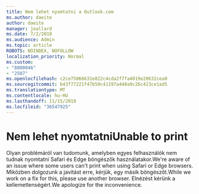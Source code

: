 ```yaml
---
title: Nem lehet nyomtatni a Outlook.com
ms.author: daeite
author: daeite
manager: joallard
ms.date: 7/2/2019
ms.audience: Admin
ms.topic: article
ROBOTS: NOINDEX, NOFOLLOW
localization_priority: Normal
ms.custom:
- "8000046"
- "2507"
ms.openlocfilehash: c2ce75066631e822c4cda2f7fa4019e20632cea0
ms.sourcegitcommit: b43f77221f47b50c41197a448a9c26c423ce1ad5
ms.translationtype: MT
ms.contentlocale: hu-HU
ms.lasthandoff: 11/15/2019
ms.locfileid: "36547925"
---
```

# <a name="unable-to-print"></a><span data-ttu-id="54ea8-102">Nem lehet nyomtatni</span><span class="sxs-lookup"><span data-stu-id="54ea8-102">Unable to print</span></span>

<span data-ttu-id="54ea8-103">Olyan problémáról van tudomunk, amelyben egyes felhasználók nem tudnak nyomtatni Safari és Edge böngészők használatakor.</span><span class="sxs-lookup"><span data-stu-id="54ea8-103">We're aware of an issue where some users can't print when using Safari or Edge browsers.</span></span> <span data-ttu-id="54ea8-104">Miközben dolgozunk a javítást erre, kérjük, egy másik böngészőt.</span><span class="sxs-lookup"><span data-stu-id="54ea8-104">While we work on a fix for this, please use another browser.</span></span> <span data-ttu-id="54ea8-105">Elnézést kérünk a kellemetlenségért.</span><span class="sxs-lookup"><span data-stu-id="54ea8-105">We apologize for the inconvenience.</span></span>